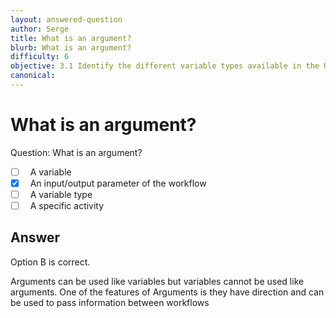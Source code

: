 ```yaml
---
layout: answered-question
author: Serge
title: What is an argument?
blurb: What is an argument?
difficulty: 6
objective: 3.1 Identify the different variable types available in the UiPath Studio Variables panel
canonical: 
---
```


<h1>What is an argument?</h1>

Question:  What is an argument?

 - [ ] &nbsp;  A variable
 - [X] &nbsp;  An input/output parameter of the workflow
 - [ ] &nbsp;  A variable type
 - [ ] &nbsp;  A specific activity

## Answer

Option B is correct.

Arguments can be used like variables but variables cannot be used like arguments.  One of the features of Arguments is they have direction and can be used to pass information between workflows

